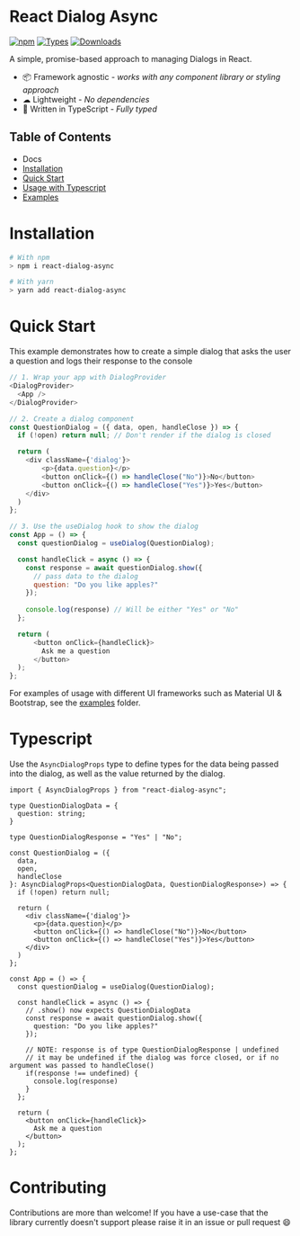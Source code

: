 # React Dialog Async

[![npm](https://img.shields.io/npm/v/react-dialog-async)](https://www.npmjs.com/package/react-dialog-async)
[![Types](https://img.shields.io/npm/types/react-dialog-async.svg)](https://www.npmjs.com/package/react-dialog-async)
[![Downloads](https://img.shields.io/npm/dt/react-dialog-async.svg)](https://www.npmjs.com/package/react-dialog-async)

A simple, promise-based approach to managing Dialogs in React.

- 📦 Framework agnostic *- works with any component library or styling approach*
- ☁ Lightweight *- No dependencies*
- 📜 Written in TypeScript *- Fully typed*

## Table of Contents
* Docs
* [Installation](#installation)
* [Quick Start](#quick-start)
* [Usage with Typescript](#typescript)
* [Examples](https://github.com/alexn400/react-dialog-async/tree/main/examples)

# Installation

```sh
# With npm
> npm i react-dialog-async

# With yarn
> yarn add react-dialog-async
```

# Quick Start
This example demonstrates how to create a simple dialog that asks the user a question and logs their response to the console
```js
// 1. Wrap your app with DialogProvider
<DialogProvider>
  <App />
</DialogProvider>

// 2. Create a dialog component
const QuestionDialog = ({ data, open, handleClose }) => {
  if (!open) return null; // Don't render if the dialog is closed

  return (
    <div className={'dialog'}>
        <p>{data.question}</p>
        <button onClick={() => handleClose("No")}>No</button>
        <button onClick={() => handleClose("Yes")}>Yes</button>
    </div>
  )
};

// 3. Use the useDialog hook to show the dialog
const App = () => {
  const questionDialog = useDialog(QuestionDialog);

  const handleClick = async () => {
    const response = await questionDialog.show({
      // pass data to the dialog 
      question: "Do you like apples?" 
    }); 
    
    console.log(response) // Will be either "Yes" or "No"
  };

  return (
      <button onClick={handleClick}>
        Ask me a question
      </button>
  );
};
```


For examples of usage with different UI frameworks such as Material UI & Bootstrap, see the [examples](https://github.com/alexn400/react-dialog-async/tree/main/examples) folder.

# Typescript
Use the `AsyncDialogProps` type to define types for the data being passed into the dialog, as well as the value returned by the dialog.
```tsx
import { AsyncDialogProps } from "react-dialog-async";

type QuestionDialogData = {
  question: string;
}

type QuestionDialogResponse = "Yes" | "No";

const QuestionDialog = ({
  data,       
  open,       
  handleClose 
}: AsyncDialogProps<QuestionDialogData, QuestionDialogResponse>) => {
  if (!open) return null; 

  return (
    <div className={'dialog'}>
      <p>{data.question}</p>
      <button onClick={() => handleClose("No")}>No</button>
      <button onClick={() => handleClose("Yes")}>Yes</button>
    </div>
  )
};

const App = () => {
  const questionDialog = useDialog(QuestionDialog);

  const handleClick = async () => {
    // .show() now expects QuestionDialogData
    const response = await questionDialog.show({
      question: "Do you like apples?" 
    });
    
    // NOTE: response is of type QuestionDialogResponse | undefined
    // it may be undefined if the dialog was force closed, or if no argument was passed to handleClose()
    if(response !== undefined) {
      console.log(response) 
    }
  };

  return (
    <button onClick={handleClick}>
      Ask me a question
    </button>
  );
};
```
# Contributing
Contributions are more than welcome!
If you have a use-case that the library currently doesn't support please raise it in an issue or pull request 😄
